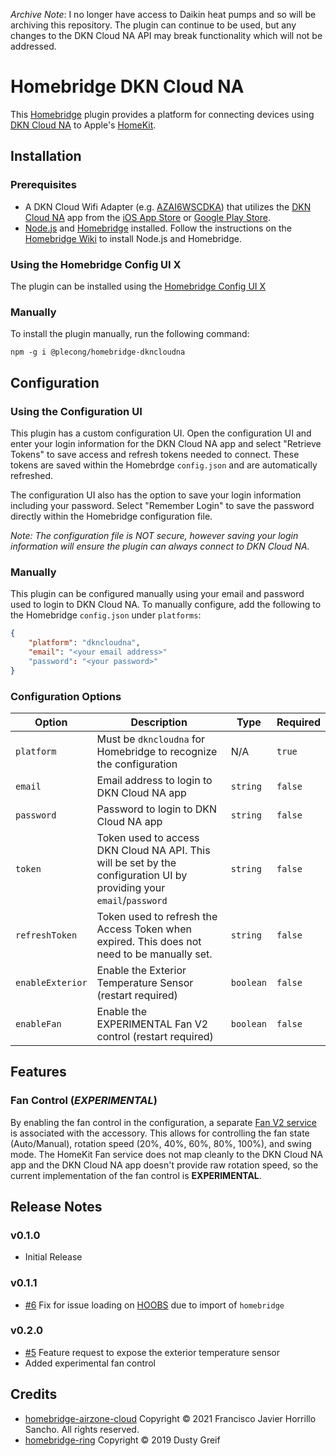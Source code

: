*Archive Note*: I no longer have access to Daikin heat pumps and so will be archiving this repository. The plugin can continue to be used, but any changes to the DKN Cloud NA API may break functionality which will not be addressed.

# Homebridge DKN Cloud NA

This [Homebridge](https://github.com/homebridge/homebridge) plugin provides a platform for connecting devices using [DKN Cloud NA](https://dkncloudna.com) to Apple's [HomeKit](http://www.apple.com/ios/home/).

## Installation

### Prerequisites

- A DKN Cloud Wifi Adapter (e.g. [AZAI6WSCDKA](https://www.daikinac.com/content/commercial/accessories-and-controllers/daikin-dkn-wifi-solutions/)) that utilizes the [DKN Cloud NA](https://dkncloudna.com) app from the [iOS App Store](https://itunes.apple.com/us/app/dkn-cloud-na/id1444432503?mt=8) or [Google Play Store](https://play.google.com/store/apps/details?id=io.airzone.dknNA).
- [Node.js](https://nodejs.org/) and [Homebridge](https://github.com/homebridge/homebridge) installed. Follow the instructions on the [Homebridge Wiki](https://github.com/homebridge/homebridge/wiki) to install Node.js and Homebridge.

### Using the Homebridge Config UI X

The plugin can be installed using the [Homebridge Config UI X](https://github.com/oznu/homebridge-config-ui-x)

### Manually

To install the plugin manually, run the following command:

```
npm -g i @plecong/homebridge-dkncloudna
```

## Configuration

### Using the Configuration UI

This plugin has a custom configuration UI. Open the configuration UI and enter your login information for the DKN Cloud NA app and select "Retrieve Tokens" to save access and refresh tokens needed to connect. These tokens are saved within the Homebrdge `config.json` and are automatically refreshed.

The configuration UI also has the option to save your login information including your password. Select "Remember Login" to save the password directly within the Homebridge configuration file.

_Note: The configuration file is NOT secure, however saving your login information will ensure the plugin can always connect to DKN Cloud NA._

### Manually

This plugin can be configured manually using your email and password used to login to DKN Cloud NA. To manually configure, add the following to the Homebridge `config.json` under `platforms`:

```json
{
    "platform": "dkncloudna",
    "email": "<your email address>"
    "password": "<your password>"
}
```

### Configuration Options

| Option           | Description                                                                                                          | Type      | Required |
| ---------------- | -------------------------------------------------------------------------------------------------------------------- | --------- | -------- |
| `platform`       | Must be `dkncloudna` for Homebridge to recognize the configuration                                                   | N/A       | `true`   |
| `email`          | Email address to login to DKN Cloud NA app                                                                           | `string`  | `false`  |
| `password`       | Password to login to DKN Cloud NA app                                                                                | `string`  | `false`  |
| `token`          | Token used to access DKN Cloud NA API. This will be set by the configuration UI by providing your `email`/`password` | `string`  | `false`  |
| `refreshToken`   | Token used to refresh the Access Token when expired. This does not need to be manually set.                          | `string`  | `false`  |
| `enableExterior` | Enable the Exterior Temperature Sensor (restart required)                                                            | `boolean` | `false`  |
| `enableFan`      | Enable the EXPERIMENTAL Fan V2 control (restart required)                                                            | `boolean` | `false`  |

## Features

### Fan Control (_EXPERIMENTAL_)

By enabling the fan control in the configuration, a separate [Fan V2 service](https://developers.homebridge.io/#/service/Fanv2) is associated with the accessory. This allows for controlling the fan state (Auto/Manual), rotation speed (20%, 40%, 60%, 80%, 100%), and swing mode. The HomeKit Fan service does not map cleanly to the DKN Cloud NA app and the DKN Cloud NA app doesn't provide raw rotation speed, so the current implementation of the fan control is **EXPERIMENTAL**.

## Release Notes

### v0.1.0

- Initial Release

### v0.1.1

- [#6](https://github.com/plecong/homebridge-dkncloudna/issues/6) Fix for issue loading on [HOOBS](https://hoobs.com) due to import of `homebridge`

### v0.2.0

- [#5](https://github.com/plecong/homebridge-dkncloudna/issues/5) Feature request to expose the exterior temperature sensor
- Added experimental fan control

## Credits

- [homebridge-airzone-cloud](https://github.com/fjhorrillo/homebridge-airzone-cloud) Copyright &copy; 2021 Francisco Javier Horrillo Sancho. All rights reserved.
- [homebridge-ring](https://github.com/dgreif/ring) Copyright &copy; 2019 Dusty Greif
